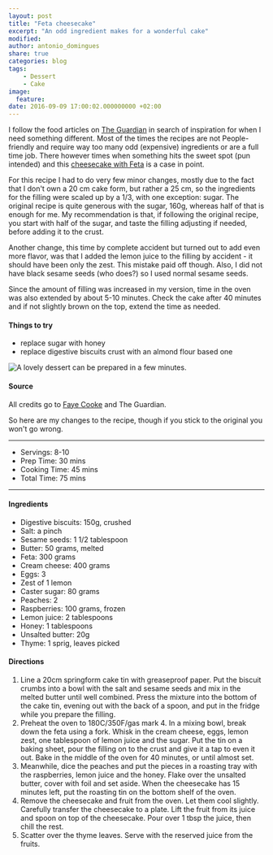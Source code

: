 ```yaml
---
layout: post
title: "Feta cheesecake"
excerpt: "An odd ingredient makes for a wonderful cake"
modified:
author: antonio_domingues
share: true
categories: blog
tags:
    - Dessert
    - Cake
image:
  feature:
date: 2016-09-09 17:00:02.000000000 +02:00
---
```


I follow the food articles on [The Guardian](https://www.theguardian.com/lifeandstyle/) in search of inspiration for when I need something different. Most of the times the recipes are not People-friendly and require way too many odd (expensive) ingredients or are a full time job. There however times when something hits the sweet spot (pun intended) and this [cheesecake with Feta](https://www.theguardian.com/lifeandstyle/2016/sep/03/feta-cheese-cheesecake-filo-frittata-recipe-swap) is a case in point.

For this recipe I had to do very few minor changes, mostly due to the fact that I don't own a 20 cm cake form, but rather a 25 cm, so the ingredients for the filling were scaled up by a 1/3, with one exception: sugar. The original recipe is quite generous with the sugar, 160g, whereas half of that is enough for me. My recommendation is that, if following the original recipe, you start with half of the sugar, and taste the filling adjusting if needed, before adding it to the crust. 

Another change, this time by complete accident but turned out to add even more flavor, was that I added the lemon juice to the filling by accident - it should have been only the zest. This mistake paid off though. Also, I did not have black sesame seeds (who does?) so I used normal sesame seeds.

Since the amount of filling was increased in my version, time in the oven was also extended by about 5-10 minutes. Check the cake after 40 minutes and  if not slightly brown on the top, extend the time as needed.


#### Things to try
+ replace sugar with honey
+ replace digestive biscuits crust with an almond flour based one

![A lovely dessert can be prepared in a few minutes.](https://dl.dropboxusercontent.com/u/9519660/foodforthepeople/img/FetaCheesecake.jpg)


#### Source
All credits go to [Faye Cooke](https://witness.theguardian.com/user/borrowedbread) and The Guardian.

So here are my changes to the recipe, though if you stick to the original you won't go wrong. 

---
* Servings: 8-10
* Prep Time:  30 mins
* Cooking Time:  45 mins
* Total Time:  75 mins

---


#### Ingredients

* Digestive biscuits: 150g, crushed
* Salt: a pinch 
* Sesame seeds: 1 1/2 tablespoon
* Butter: 50 grams, melted
* Feta: 300 grams
* Cream cheese: 400 grams
* Eggs: 3
* Zest of 1 lemon
* Caster sugar: 80 grams
* Peaches: 2
* Raspberries: 100 grams, frozen 
* Lemon juice: 2 tablespoons
* Honey: 1 tablespoons
* Unsalted butter: 20g 
* Thyme: 1 sprig, leaves picked


#### Directions

1. Line a 20cm springform cake tin with greaseproof paper. Put the biscuit crumbs into a bowl with the salt and sesame seeds and mix in the melted butter until well combined. Press the mixture into the bottom of the cake tin, evening out with the back of a spoon, and put in the fridge while you prepare the filling.
2. Preheat the oven to 180C/350F/gas mark 4. In a mixing bowl, break down the feta using a fork. Whisk in the cream cheese, eggs, lemon zest, one tablespoon of lemon juice and the sugar. Put the tin on a baking sheet, pour the filling on to the crust and give it a tap to even it out. Bake in the middle of the oven for 40 minutes, or until almost set.
3. Meanwhile, dice the peaches and put the pieces in a roasting tray with the raspberries, lemon juice and the honey. Flake over the unsalted butter, cover with foil and set aside. When the cheesecake has 15 minutes left, put the roasting tin on the bottom shelf of the oven.
4. Remove the cheesecake and fruit from the oven. Let them cool slightly. Carefully transfer the cheesecake to a plate. Lift the fruit from its juice and spoon on top of the cheesecake. Pour over 1 tbsp the juice, then chill the rest.
5. Scatter over the thyme leaves. Serve with the reserved juice from the fruits.

